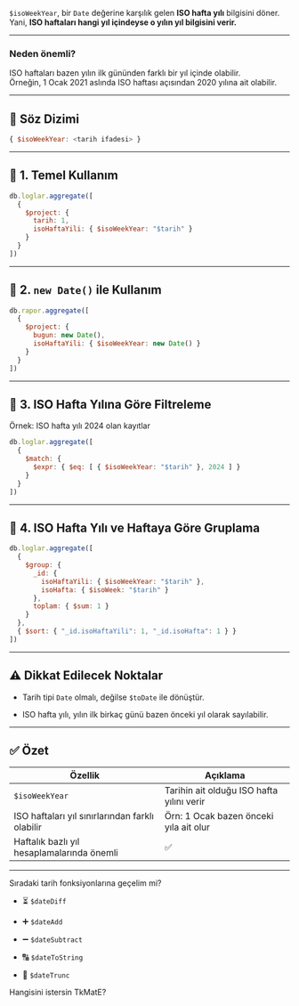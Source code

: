 
`$isoWeekYear`, bir `Date` değerine karşılık gelen **ISO hafta yılı** bilgisini döner.  
Yani, **ISO haftaları hangi yıl içindeyse o yılın yıl bilgisini verir.**

---

### Neden önemli?

ISO haftaları bazen yılın ilk gününden farklı bir yıl içinde olabilir.  
Örneğin, 1 Ocak 2021 aslında ISO haftası açısından 2020 yılına ait olabilir.

---

## 📌 Söz Dizimi

```js
{ $isoWeekYear: <tarih ifadesi> }
```

---

## 🧪 1. Temel Kullanım

```js
db.loglar.aggregate([
  {
    $project: {
      tarih: 1,
      isoHaftaYili: { $isoWeekYear: "$tarih" }
    }
  }
])
```

---

## 🧪 2. `new Date()` ile Kullanım

```js
db.rapor.aggregate([
  {
    $project: {
      bugun: new Date(),
      isoHaftaYili: { $isoWeekYear: new Date() }
    }
  }
])
```

---

## 🧪 3. ISO Hafta Yılına Göre Filtreleme

Örnek: ISO hafta yılı 2024 olan kayıtlar

```js
db.loglar.aggregate([
  {
    $match: {
      $expr: { $eq: [ { $isoWeekYear: "$tarih" }, 2024 ] }
    }
  }
])
```

---

## 🧾 4. ISO Hafta Yılı ve Haftaya Göre Gruplama

```js
db.loglar.aggregate([
  {
    $group: {
      _id: {
        isoHaftaYili: { $isoWeekYear: "$tarih" },
        isoHafta: { $isoWeek: "$tarih" }
      },
      toplam: { $sum: 1 }
    }
  },
  { $sort: { "_id.isoHaftaYili": 1, "_id.isoHafta": 1 } }
])
```

---

## ⚠️ Dikkat Edilecek Noktalar

- Tarih tipi `Date` olmalı, değilse `$toDate` ile dönüştür.
    
- ISO hafta yılı, yılın ilk birkaç günü bazen önceki yıl olarak sayılabilir.
    

---

## ✅ Özet

|Özellik|Açıklama|
|---|---|
|`$isoWeekYear`|Tarihin ait olduğu ISO hafta yılını verir|
|ISO haftaları yıl sınırlarından farklı olabilir|Örn: 1 Ocak bazen önceki yıla ait olur|
|Haftalık bazlı yıl hesaplamalarında önemli|✅|

---

Sıradaki tarih fonksiyonlarına geçelim mi?

- ⏳ `$dateDiff`
    
- ➕ `$dateAdd`
    
- ➖ `$dateSubtract`
    
- 🔠 `$dateToString`
    
- 📆 `$dateTrunc`
    

Hangisini istersin TkMatE?